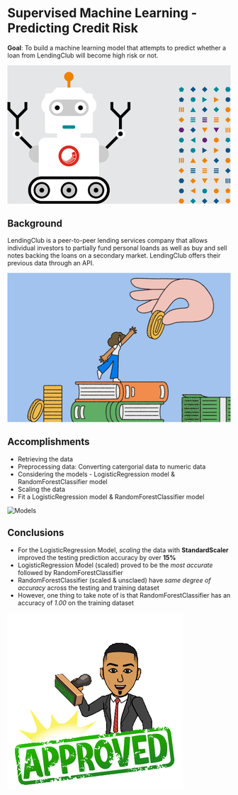 # Supervised Machine Learning - Predicting Credit Risk

**Goal**: To build a machine learning model that attempts to predict whether a loan from LendingClub will become high risk or not.

![Loan GIF](/images/gif.gif)

## Background

LendingClub is a peer-to-peer lending services company that allows individual investors to partially fund personal loands as well as buy and sell notes backing the loans on a secondary market. LendingClub offers their previous data through an API.

![GIF](/images/gif1.gif)

## Accomplishments

- Retrieving the data
- Preprocessing data: Converting catergorial data to numeric data
- Considering the models - LogisticRegression model & RandomForestClassifier model
- Scaling the data
- Fit a LogisticRegression model & RandomForestClassifier model

![Models](/images/gif2.gif)

## Conclusions

- For the LogisticRegression Model, *scaling* the data with **StandardScaler** improved the testing prediction accuracy by over **15%**
- LogisticRegression Model (scaled) proved to be the *most accurate* followed by RandomForestClassifier
- RandomForestClassifier (scaled & unsclaed) have *same degree of accuracy* across the testing and training dataset
- However, one thing to take note of is that RandomForestClassifier has an accuracy of *1.00* on the training dataset

![approved!](/images/gif3.gif)

